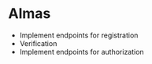 # Almas
* Implement endpoints for registration
* Verification
* Implement endpoints for authorization
